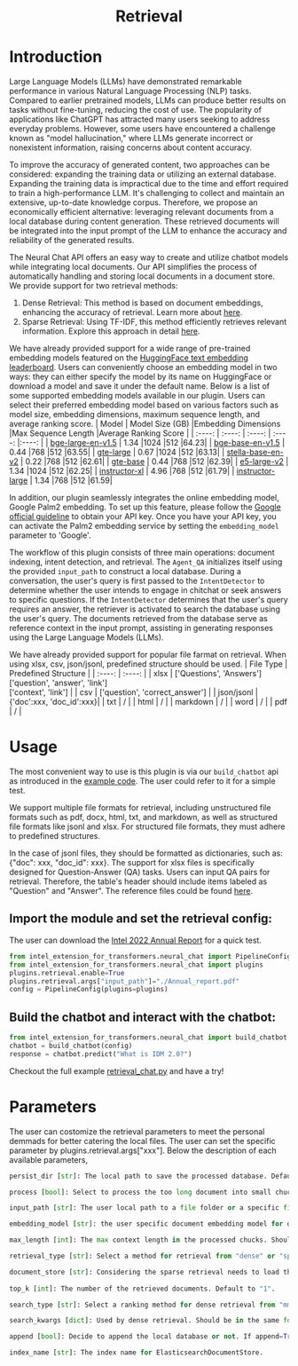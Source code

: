 <div align="center">
<h1>Retrieval</h3>
<div align="left">

# Introduction
Large Language Models (LLMs) have demonstrated remarkable performance in various Natural Language Processing (NLP) tasks. Compared to earlier pretrained models, LLMs can produce better results on tasks without fine-tuning, reducing the cost of use. The popularity of applications like ChatGPT has attracted many users seeking to address everyday problems. However, some users have encountered a challenge known as "model hallucination," where LLMs generate incorrect or nonexistent information, raising concerns about content accuracy.

To improve the accuracy of generated content, two approaches can be considered: expanding the training data or utilizing an external database. Expanding the training data is impractical due to the time and effort required to train a high-performance LLM. It's challenging to collect and maintain an extensive, up-to-date knowledge corpus. Therefore, we propose an economically efficient alternative: leveraging relevant documents from a local database during content generation. These retrieved documents will be integrated into the input prompt of the LLM to enhance the accuracy and reliability of the generated results.

The Neural Chat API offers an easy way to create and utilize chatbot models while integrating local documents. Our API simplifies the process of automatically handling and storing local documents in a document store. We provide support for two retrieval methods:
1. Dense Retrieval: This method is based on document embeddings, enhancing the accuracy of retrieval. Learn more about [here](https://medium.com/@aikho/deep-learning-in-information-retrieval-part-ii-dense-retrieval-1f9fecb47de9).
2. Sparse Retrieval: Using TF-IDF, this method efficiently retrieves relevant information. Explore this approach in detail [here](https://medium.com/itnext/deep-learning-in-information-retrieval-part-i-introduction-and-sparse-retrieval-12de0423a0b9).

We have already provided support for a wide range of pre-trained embedding models featured on the [HuggingFace text embedding leaderboard](https://huggingface.co/spaces/mteb/leaderboard). Users can conveniently choose an embedding model in two ways: they can either specify the model by its name on HuggingFace or download a model and save it under the default name. Below is a list of some supported embedding models available in our plugin. Users can select their preferred embedding model based on various factors such as model size, embedding dimensions, maximum sequence length, and average ranking score.
|  Model   | Model Size (GB)  |Embedding Dimensions  |Max Sequence Length  |Average Ranking Score  |
|  :----:  | :----:  | :----:  | :----: |:----: |
| [bge-large-en-v1.5](https://huggingface.co/BAAI/bge-large-en-v1.5)  | 1.34 |1024  |512  |64.23|
| [bge-base-en-v1.5](https://huggingface.co/BAAI/bge-base-en-v1.5)  | 0.44 |768  |512  |63.55|
| [	gte-large](https://huggingface.co/thenlper/gte-large)  | 0.67 |1024  |512  |63.13|
| [stella-base-en-v2](https://huggingface.co/infgrad/stella-base-en-v2)  | 0.22 |768  |512 |62.61|
| [gte-base](https://huggingface.co/thenlper/gte-base)  | 0.44 |768  |512  |62.39|
| [	e5-large-v2](https://huggingface.co/intfloat/e5-large-v2)  | 1.34 |1024  |512  |62.25|
| [instructor-xl](https://huggingface.co/hkunlp/instructor-xl)  | 4.96 |768  |512  |61.79|
| [instructor-large](https://huggingface.co/hkunlp/instructor-large)  | 1.34 |768  |512  |61.59|

In addition, our plugin seamlessly integrates the online embedding model, Google Palm2 embedding. To set up this feature, please follow the [Google official guideline](https://developers.generativeai.google/tutorials/embeddings_quickstart) to obtain your API key. Once you have your API key, you can activate the Palm2 embedding service by setting the `embedding_model` parameter to 'Google'.

The workflow of this plugin consists of three main operations: document indexing, intent detection, and retrieval. The `Agent_QA` initializes itself using the provided `input_path` to construct a local database. During a conversation, the user's query is first passed to the `IntentDetector` to determine whether the user intends to engage in chitchat or seek answers to specific questions. If the `IntentDetector` determines that the user's query requires an answer, the retriever is activated to search the database using the user's query. The documents retrieved from the database serve as reference context in the input prompt, assisting in generating responses using the Large Language Models (LLMs). 

We have already provided support for popular file farmat on retrieval. When using xlsx, csv, json/jsonl, predefined structure should be used.
|  File Type   | Predefined Structure  |
|  :----:  | :----:  |
| xlsx  | ['Questions', 'Answers']<br>['question', 'answer', 'link']<br>['context', 'link'] |
| csv  | ['question', 'correct_answer'] |
| json/jsonl  | {'doc':xxx, 'doc_id':xxx}|
| txt  | / |
| html  | / |
| markdown  | / |
| word  | / |
| pdf  | / |

# Usage
The most convenient way to use is this plugin is via our `build_chatbot` api as introduced in the [example code](https://github.com/intel/intel-extension-for-transformers/tree/main/intel_extension_for_transformers/neural_chat/examples/plugins/retrieval). The user could refer to it for a simple test. 

We support multiple file formats for retrieval, including unstructured file formats such as pdf, docx, html, txt, and markdown, as well as structured file formats like jsonl and xlsx. For structured file formats, they must adhere to predefined structures.

In the case of jsonl files, they should be formatted as dictionaries, such as: {"doc": xxx, "doc_id": xxx}. The support for xlsx files is specifically designed for Question-Answer (QA) tasks. Users can input QA pairs for retrieval. Therefore, the table's header should include items labeled as "Question" and "Answer". The reference files could be found [here](https://github.com/intel/intel-extension-for-transformers/tree/main/intel_extension_for_transformers/neural_chat/assets/docs).

## Import the module and set the retrieval config:
The user can download the [Intel 2022 Annual Report](https://d1io3yog0oux5.cloudfront.net/_897efe2d574a132883f198f2b119aa39/intel/db/888/8941/file/412439%281%29_12_Intel_AR_WR.pdf) for a quick test.

```python
from intel_extension_for_transformers.neural_chat import PipelineConfig
from intel_extension_for_transformers.neural_chat import plugins
plugins.retrieval.enable=True
plugins.retrieval.args["input_path"]="./Annual_report.pdf"
config = PipelineConfig(plugins=plugins)
```

## Build the chatbot and interact with the chatbot:

```python
from intel_extension_for_transformers.neural_chat import build_chatbot
chatbot = build_chatbot(config)
response = chatbot.predict("What is IDM 2.0?")
```

Checkout the full example [retrieval_chat.py](../../../examples/retrieval/retrieval_chat.py) and have a try!

# Parameters
The user can costomize the retrieval parameters to meet the personal demmads for better catering the local files. The user can set the specific parameter by plugins.retrieval.args["xxx"]. Below the description of each available parameters,

```python
persist_dir [str]: The local path to save the processed database. Default to "./output".

process [bool]: Select to process the too long document into small chucks. Default to "True".

input_path [str]: The user local path to a file folder or a specific file path. The code itself will check the path is a folder or a file. If it is a folder, the code will process all the files in the given folder. If it is a file, the code will prcess this single file.

embedding_model [str]: the user specific document embedding model for dense retrieval. The user could selecte a specific embedding model from "https://huggingface.co/spaces/mteb/leaderboard". Default to "BAAI/bge-base-en-v1.5". 

max_length [int]: The max context length in the processed chucks. Should be combined with "process". Default to "512".

retrieval_type [str]: Select a method for retrieval from "dense" or "sparse". Default to "dense".

document_store [str]: Considering the sparse retrieval needs to load the data into memory. We provide "InMemoryDocumentStore" and "ElasticsearchDocumentStore" for manage the memory efficiency for sparse retrieval. Default to "None" for using dense retrieval.
    
top_k [int]: The number of the retrieved documents. Default to "1".

search_type [str]: Select a ranking method for dense retrieval from "mmr", "similarity" and "similarity_score_threshold". "similarity" will return the most similar docs to the input query. "mmr" will return ranking the docs using the maximal marginal relevance method. "similarity_score_threshold" will return the mosy similar docs that also meet the threshold. Deault to "mmr".

search_kwargs [dict]: Used by dense retrieval. Should be in the same format like {"k":1, "fetch_k":5}. "k" is the amount of documents to return. "score_threshold" is the minimal relevance threshold for "similarity_score_threshold" search. "lambda_mult" is the diversity of results returned by "mmr". "fetch_k" determines the amount of documents to pass to the "mmr" algorithm. Default to {"k":1, "fetch_k":5}.

append [bool]: Decide to append the local database or not. If append=True, the uploaded files will be continuously written into the database. If append=False, the existing database will be loaded.

index_name [str]: The index name for ElasticsearchDocumentStore.
```
